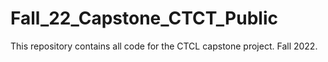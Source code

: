 # Fall_22_Capstone_CTCT_Public
This repository contains all code for the CTCL capstone project. Fall 2022. 
